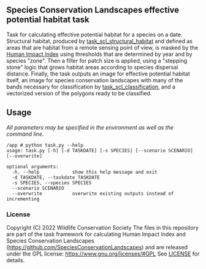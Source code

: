 Species Conservation Landscapes effective potential habitat task
----------------------------------------------------------------

Task for calculating effective potential habitat for a species on a date. Structural habitat, produced by 
[task_scl_structural_habitat](https://github.com/SpeciesConservationLandscapes/task_scl_structural_habitat)
and defined as areas that are habitat from a remote sensing point of view, is masked by the 
[Human Impact Index](https://github.com/SpeciesConservationLandscapes/task_hii_weightedsum)
using thresholds that are determined by year and by species "zone". Then a filter for patch size is applied, using
a "stepping stone" logic that grows habitat areas according to species dispersal distance. Finally, the task
outputs an image for effective potential habitat itself, an image for species conservation landscapes with 
many of the bands necessary for classification by
[task_scl_classification](https://github.com/SpeciesConservationLandscapes/task_scl_classification), 
and a vectorized version of the polygons ready to be classified.

## Usage

*All parameters may be specified in the environment as well as the command line.*

```
/app # python task.py --help
usage: task.py [-h] [-d TASKDATE] [-s SPECIES] [--scenario SCENARIO] [--overwrite]

optional arguments:
  -h, --help            show this help message and exit
  -d TASKDATE, --taskdate TASKDATE
  -s SPECIES, --species SPECIES
  --scenario SCENARIO
  --overwrite           overwrite existing outputs instead of incrementing
```

### License
Copyright (C) 2022 Wildlife Conservation Society
The files in this repository  are part of the task framework for calculating 
Human Impact Index and Species Conservation Landscapes (https://github.com/SpeciesConservationLandscapes) 
and are released under the GPL license:
https://www.gnu.org/licenses/#GPL
See [LICENSE](./LICENSE) for details.
